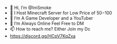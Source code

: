 - 👋 Hi, I’m @ImSmoke
- 👀 I Host Minecraft Server for Low Price of $50-$100
- 🌱 I’m A Game Developer and a YouTuber
- 💞️ I’m Always Online Feel Free to DM
- 📫 How to reach me? Either Join my Dc
- https://discord.gg/HCpV7KqZxa
<!---
ImSmoke/ImSmoke is a ✨ special ✨ repository because its `README.md` (this file) appears on your GitHub profile.
You can click the Preview link to take a look at your changes.
--->
